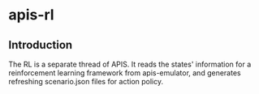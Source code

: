 # apis-rl

## Introduction
The RL is a separate thread of APIS. It reads the states' information for a reinforcement learning framework from 
apis-emulator, and generates refreshing scenario.json files for action policy. 

